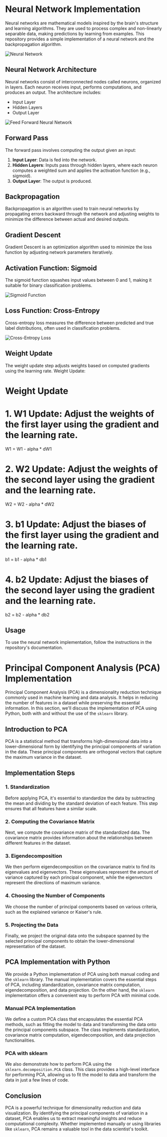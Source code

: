 # Neural Network Implementation

Neural networks are mathematical models inspired by the brain's structure and learning algorithms. They are used to process complex and non-linearly separable data, making predictions by learning from examples. This repository provides a simple implementation of a neural network and the backpropagation algorithm.

![Neural Network](https://github.com/RehamJamal13/Machine-Learning-Algorithms/assets/102676168/33518920-ed38-4cea-acab-7918068f6c32)

## Neural Network Architecture

Neural networks consist of interconnected nodes called neurons, organized in layers. Each neuron receives input, performs computations, and produces an output. The architecture includes:
- Input Layer
- Hidden Layers
- Output Layer

![Feed Forward Neural Network](https://github.com/RehamJamal13/Machine-Learning-Algorithms/assets/102676168/3169222c-b4ed-45a3-8fcd-9715152c51cc)

## Forward Pass

The forward pass involves computing the output given an input:
1. **Input Layer**: Data is fed into the network.
2. **Hidden Layers**: Inputs pass through hidden layers, where each neuron computes a weighted sum and applies the activation function (e.g., sigmoid).
3. **Output Layer**: The output is produced.

## Backpropagation

Backpropagation is an algorithm used to train neural networks by propagating errors backward through the network and adjusting weights to minimize the difference between actual and desired outputs.

## Gradient Descent

Gradient Descent is an optimization algorithm used to minimize the loss function by adjusting network parameters iteratively.

## Activation Function: Sigmoid

The sigmoid function squashes input values between 0 and 1, making it suitable for binary classification problems.

![Sigmoid Function](https://github.com/RehamJamal13/Machine-Learning-Algorithms/assets/102676168/3a256fbe-8f10-44aa-9475-39d635c0d4a1)

## Loss Function: Cross-Entropy

Cross-entropy loss measures the difference between predicted and true label distributions, often used in classification problems.

![Cross-Entropy Loss](https://github.com/RehamJamal13/Machine-Learning-Algorithms/assets/102676168/9a9f3180-84c3-4eb5-a4f2-08f40e5adc08)

## Weight Update

The weight update step adjusts weights based on computed gradients using the learning rate.
Weight Update:
# Weight Update
# 1. W1 Update: Adjust the weights of the first layer using the gradient and the learning rate.
W1 = W1 - alpha * dW1

# 2. W2 Update: Adjust the weights of the second layer using the gradient and the learning rate.
W2 = W2 - alpha * dW2

# 3. b1 Update: Adjust the biases of the first layer using the gradient and the learning rate.
b1 = b1 - alpha * db1

# 4. b2 Update: Adjust the biases of the second layer using the gradient and the learning rate.
b2 = b2 - alpha * db2



## Usage

To use the neural network implementation, follow the instructions in the repository's documentation.
















# Principal Component Analysis (PCA) Implementation

Principal Component Analysis (PCA) is a dimensionality reduction technique commonly used in machine learning and data analysis. It helps in reducing the number of features in a dataset while preserving the essential information. In this section, we'll discuss the implementation of PCA using Python, both with and without the use of the `sklearn` library.

## Introduction to PCA

PCA is a statistical method that transforms high-dimensional data into a lower-dimensional form by identifying the principal components of variation in the data. These principal components are orthogonal vectors that capture the maximum variance in the dataset.

## Implementation Steps

### 1. Standardization

Before applying PCA, it's essential to standardize the data by subtracting the mean and dividing by the standard deviation of each feature. This step ensures that all features have a similar scale.

### 2. Computing the Covariance Matrix

Next, we compute the covariance matrix of the standardized data. The covariance matrix provides information about the relationships between different features in the dataset.

### 3. Eigendecomposition

We then perform eigendecomposition on the covariance matrix to find its eigenvalues and eigenvectors. These eigenvalues represent the amount of variance captured by each principal component, while the eigenvectors represent the directions of maximum variance.

### 4. Choosing the Number of Components

We choose the number of principal components based on various criteria, such as the explained variance or Kaiser's rule.

### 5. Projecting the Data

Finally, we project the original data onto the subspace spanned by the selected principal components to obtain the lower-dimensional representation of the dataset.

## PCA Implementation with Python

We provide a Python implementation of PCA using both manual coding and the `sklearn` library. The manual implementation covers the essential steps of PCA, including standardization, covariance matrix computation, eigendecomposition, and data projection. On the other hand, the `sklearn` implementation offers a convenient way to perform PCA with minimal code.

### Manual PCA Implementation

We define a custom PCA class that encapsulates the essential PCA methods, such as fitting the model to data and transforming the data onto the principal components subspace. The class implements standardization, covariance matrix computation, eigendecomposition, and data projection functionalities.

### PCA with sklearn

We also demonstrate how to perform PCA using the `sklearn.decomposition.PCA` class. This class provides a high-level interface for performing PCA, allowing us to fit the model to data and transform the data in just a few lines of code.

## Conclusion

PCA is a powerful technique for dimensionality reduction and data visualization. By identifying the principal components of variation in a dataset, PCA enables us to extract meaningful insights and reduce computational complexity. Whether implemented manually or using libraries like `sklearn`, PCA remains a valuable tool in the data scientist's toolkit.



